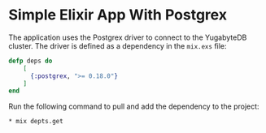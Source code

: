 # Simple Elixir App With Postgrex

The application uses the Postgrex driver to connect to the YugabyteDB cluster. The driver is defined as a dependency in the `mix.exs` file:

```elixir
defp deps do
    [
      {:postgrex, ">= 0.18.0"}
    ]
end
```

Run the following command to pull and add the dependency to the project:

```shell
* mix depts.get
```
